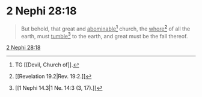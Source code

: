 # 2 Nephi 28:18

> But behold, that great and <u>abominable</u>[^a] church, the <u>whore</u>[^b] of all the earth, must <u>tumble</u>[^c] to the earth, and great must be the fall thereof.

[2 Nephi 28:18](https://www.churchofjesuschrist.org/study/scriptures/bofm/2-ne/28?lang=eng&id=p18#p18)


[^a]: TG [[Devil, Church of]].
[^b]: [[Revelation 19.2|Rev. 19:2.]]
[^c]: [[1 Nephi 14.3|1 Ne. 14:3 (3, 17).]]
